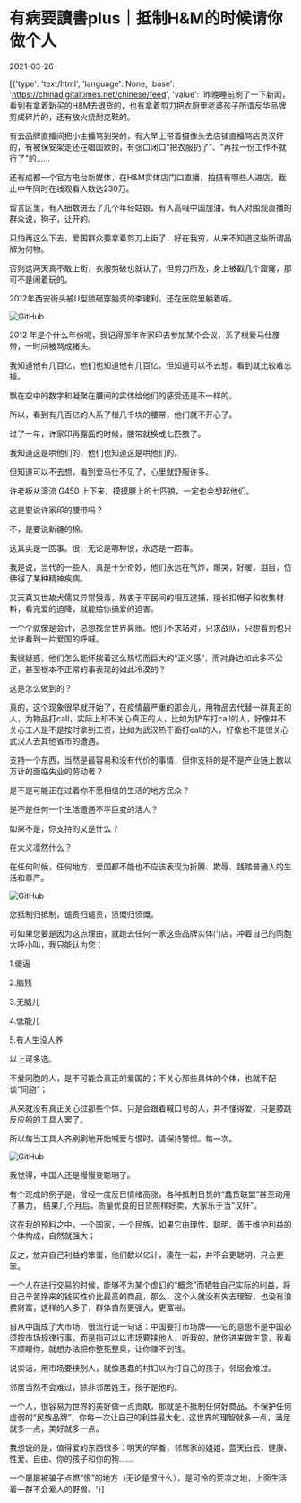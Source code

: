 # 有病要讀書plus｜抵制H&M的时候请你做个人

2021-03-26

[{'type': 'text/html', 'language': None, 'base': 'https://chinadigitaltimes.net/chinese/feed', 'value': '昨晚睡前刷了一下新闻，看到有拿着新买的H&amp;M去退货的，也有拿着剪刀把衣厨里老婆孩子所谓反华品牌剪成碎片的，还有放火烧耐克鞋的。

有去品牌直播间把小主播骂到哭的，有大早上带着摄像头去店铺直播骂店员汉奸的，有被保安架走还在唱国歌的，有张口闭口“把衣服扔了”、“再找一份工作不就行了”的……

还有成都一个官方电台新媒体，在H&amp;M实体店门口直播，拍摄有哪些人进店，截止中午同时在线观看人数达230万。

留言区里，有人细数进去了几个年轻姑娘，有人高喊中国加油，有人对围观直播的群众说，狗子，让开的。

只怕再这么下去，爱国群众要拿着剪刀上街了，好在我穷，从来不知道这些所谓品牌为何物。

否则这两天真不敢上街，衣服剪破也就认了，但剪刀所及，身上被戳几个窟窿，那可不是闹着玩的。

2012年西安街头被U型锁砸穿脑壳的李建利，还在医院里躺着呢。

![GitHub](https://chinadigitaltimes.net/chinese/files/2021/03/post-664076-605dfdb48fe12.)

2012 年是个什么年份呢，我记得那年许家印去参加某个会议，系了根爱马仕腰带，一时间被骂成猪头。

我知道他有几百亿，他们也知道他有几百亿。但知道可以不去想，看到就比较难忘掉。

飘在空中的数字和凝聚在腰间的实体给他们的感受还是不一样的。

所以，看到有几百亿的人系了根几千块的腰带，他们就不开心了。

过了一年，许家印再露面的时候，腰带就换成七匹狼了。

我知道这是哄他们的，他们也知道这是哄他们的。

但知道可以不去想，看到爱马仕不见了，心里就舒服许多。

许老板从湾流 G450 上下来，摸摸腰上的七匹狼，一定也会想起他们。

这是要说许家印的腰带吗？

不，是要说新疆的棉。

这其实是一回事。恨，无论是哪种恨，永远是一回事。

我是说，当代的一些人，真是十分奇妙，他们永远在气炸，爆哭，好暖，泪目，仿佛得了某种精神疾病。

又天真又世故犬儒又异常狠毒，热衷于平民间的相互逮捕，擅长扣帽子和收集材料，看完爱的迫降，就能给你搞爱的迫害。

一个个就像是会计，总想找全世界算账。他们不求站对，只求战队，只想看到也只允许看到一片爱国的呼喊。

我很疑惑，他们怎么能怀揣着这么热切而巨大的“正义感”，而对身边如此多不公正，甚至根本不正常的事表现的如此冷漠的？

这是怎么做到的？

真的，这个现象很早就开始了，在疫情最严重的那会儿，用物品去代替一群真正的人，为物品打call，实际上却不关心真正的人，比如为铲车打call的人，好像并不关心工人是不是按时拿到工资，比如为武汉热干面打call的人，好像也不是很关心武汉人去其他省市的遭遇。

支持一个东西，当然是最容易和没有代价的事情，但你支持的是不是产业链上数以万计的面临失业的劳动者？

是不是可能正在过着你不愿相信的生活的地方民众？

是不是任何一个生活遭遇不平巨变的活人？

如果不是，你支持的又是什么？

在大义凛然什么？

在任何时候，任何地方，爱国都不能也不应该表现为折腾、欺辱、践踏普通人的生活和尊严。

![GitHub](https://chinadigitaltimes.net/chinese/files/2021/03/post-664076-605dfdb81593e.png)

您抵制归抵制，谴责归谴责，愤慨归愤慨。

可如果您要是因为这点理由，就跑去任何一家这些品牌实体门店，冲着自己的同胞大呼小叫，我只能认为您：

1.傻逼

2.脑残

3.无脑儿

4.低能儿

5.有人生没人养

以上可多选。

不爱同胞的人，是不可能会真正的爱国的；不关心那些具体的个体，也就不配谈“同胞”；

从来就没有真正关心过那些个体、只是会跟着喊口号的人，并不懂得爱，只是膝跳反应般的工具人罢了。

所以每当工具人齐刷刷地开始喊爱与恨时，请保持警惕。每一次。

![GitHub](https://chinadigitaltimes.net/chinese/files/2021/03/post-664076-605dfdba3e4da.)

我觉得，中国人还是慢慢变聪明了。

有个现成的例子是，曾经一度反日情绪高涨，各种抵制日货的“蠢货联盟”甚至动用了暴力， 结果几个月后，质量优良的日货照样好卖，大家乐于当“汉奸”。

这在我的预料之中，一个国家，一个民族，如果它由理性、聪明、善于维护利益的个体构成，自然就强大；

反之，放弃自己利益的笨蛋，他们数以亿计，凑在一起，并不会更聪明，只会更笨。

一个人在进行交易的时候，能够不为某个虚幻的“概念”而牺牲自己实际的利益，将自己辛苦挣来的钱买性价比最高的商品，那么，这个人就没有失去理智，也没有浪费财富，这样的人多了，群体自然更强大，更富裕。

自从中国成了大市场，很流行说一句话：中国要打市场牌——它的意思不是中国必须按市场规律行事，而是指可以以市场要挟他人，听我的，放你进来做生意，我看不顺眼你，就想办法把你整死整臭，让你赚不到钱。

说实话，用市场要挟别人，就像愚蠢的村妇以为打自己的孩子，邻居会难过。

邻居当然不会难过，除非邻居姓王，孩子是他的。

一个人，很容易为世界的美好做一点贡献，那就是不抵制任何好商品，不保护任何虚弱的“民族品牌”，你每一次让自己的利益最大化，这世界的理智就多一点，满足就多一点，美好就多一点。

我想说的是，值得爱的东西很多：明天的早餐，邻居家的姐姐，蓝天白云，健康、性爱、自由、你的孩子和你的狗……

一个屡屡被骗子点燃“恨”的地方（无论是恨什么），是可怜的荒凉之地，上面生活着一群不会爱人的野兽。'}]
